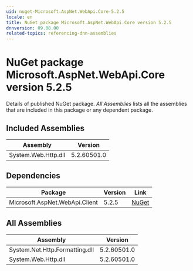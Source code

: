 ```yaml
---
uid: nuget-Microsoft.AspNet.WebApi.Core-5.2.5
locale: en
title: NuGet package Microsoft.AspNet.WebApi.Core version 5.2.5
dnnversion: 09.08.00
related-topics: referencing-dnn-assemblies
---
```


# NuGet package Microsoft.AspNet.WebApi.Core version 5.2.5
Details of published NuGet package.
*All Assemblies* lists all the assemblies that are included in this package or any dependent package.

## Included Assemblies

|Assembly|Version|
|---|---|
|System.Web.Http.dll|5.2.60501.0|

## Dependencies

|Package|Version|Link|
|---|---|---|
|Microsoft.AspNet.WebApi.Client|5.2.5|[NuGet](https://www.nuget.org/packages/Microsoft.AspNet.WebApi.Client/5.2.5)|

## All Assemblies

|Assembly|Version|
|---|---|
|System.Net.Http.Formatting.dll|5.2.60501.0|
|System.Web.Http.dll|5.2.60501.0|


